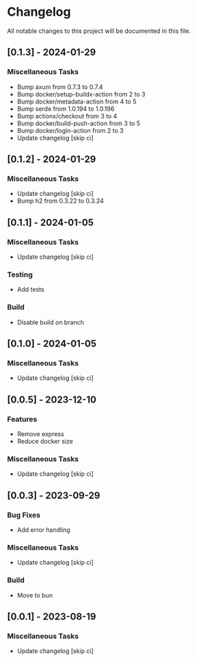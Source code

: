 # Changelog

All notable changes to this project will be documented in this file.

## [0.1.3] - 2024-01-29

### Miscellaneous Tasks

- Bump axum from 0.7.3 to 0.7.4
- Bump docker/setup-buildx-action from 2 to 3
- Bump docker/metadata-action from 4 to 5
- Bump serde from 1.0.194 to 1.0.196
- Bump actions/checkout from 3 to 4
- Bump docker/build-push-action from 3 to 5
- Bump docker/login-action from 2 to 3
- Update changelog [skip ci]

## [0.1.2] - 2024-01-29

### Miscellaneous Tasks

- Update changelog [skip ci]
- Bump h2 from 0.3.22 to 0.3.24

## [0.1.1] - 2024-01-05

### Miscellaneous Tasks

- Update changelog [skip ci]

### Testing

- Add tests

### Build

- Disable build on branch

## [0.1.0] - 2024-01-05

### Miscellaneous Tasks

- Update changelog [skip ci]

## [0.0.5] - 2023-12-10

### Features

- Remove express
- Reduce docker size

### Miscellaneous Tasks

- Update changelog [skip ci]

## [0.0.3] - 2023-09-29

### Bug Fixes

- Add error handling

### Miscellaneous Tasks

- Update changelog [skip ci]

### Build

- Move to bun

## [0.0.1] - 2023-08-19

### Miscellaneous Tasks

- Update changelog [skip ci]

<!-- generated by git-cliff -->
